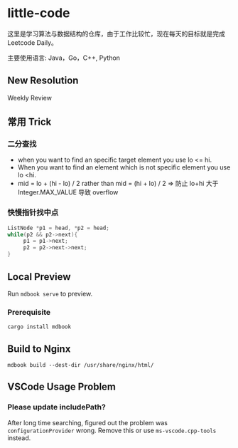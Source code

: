 # little-code

这里是学习算法与数据结构的仓库，由于工作比较忙，现在每天的目标就是完成 Leetcode Daily。

主要使用语言: Java，Go，C++, Python

## New Resolution

Weekly Review

## 常用 Trick

### 二分查找

- when you want to find an specific target element you use lo <= hi.
- When you want to find an element which is not specific element you use lo <hi.
- mid = lo + (hi - lo) / 2 rather than mid = (hi + lo) / 2 => 防止 lo+hi 大于 Integer.MAX_VALUE 导致 overflow

### 快慢指针找中点

```cpp
ListNode *p1 = head, *p2 = head;
while(p2 && p2->next){
     p1 = p1->next;
     p2 = p2->next->next;
}
```

## Local Preview

Run `mdbook serve` to preview.

### Prerequisite

`cargo install mdbook`

## Build to Nginx

`mdbook build --dest-dir /usr/share/nginx/html/`

## VSCode Usage Problem

### Please update includePath?

After long time searching, figured out the problem was `configurationProvider` wrong. Remove this or use `ms-vscode.cpp-tools` instead.

